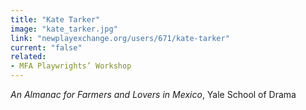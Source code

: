 ```yaml
---
title: "Kate Tarker"
image: "kate_tarker.jpg"
link: "newplayexchange.org/users/671/kate-tarker"
current: "false"
related:
- MFA Playwrights’ Workshop
---
```


*An Almanac for Farmers and Lovers in Mexico*, Yale School of Drama
